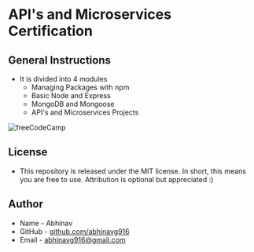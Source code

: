 # API's and Microservices Certification
## General Instructions
* It is divided into 4 modules
  * Managing Packages with npm
  * Basic Node and Express
  * MongoDB and Mongoose
  * API's and Microservices Projects
  
![freeCodeCamp](https://upload.wikimedia.org/wikipedia/commons/3/39/FreeCodeCamp_logo.png)

## License
* This repository is released under the MIT license. In short, this means you are free to use. Attribution is optional but appreciated :)

## Author
* Name - Abhinav
* GitHub - [github.com/abhinavg916](https://github.com/abhinavg916)
* Email - abhinavg916@gmail.com
